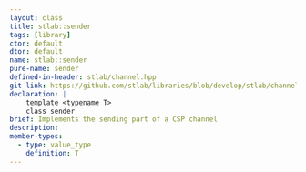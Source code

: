 ```yaml
---
layout: class
title: stlab::sender
tags: [library]
ctor: default
dtor: default
name: stlab::sender
pure-name: sender
defined-in-header: stlab/channel.hpp
git-link: https://github.com/stlab/libraries/blob/develop/stlab/channel.hpp
declaration: |
    template <typename T>
    class sender
brief: Implements the sending part of a CSP channel
description:
member-types:
  - type: value_type
    definition: T
---
```

